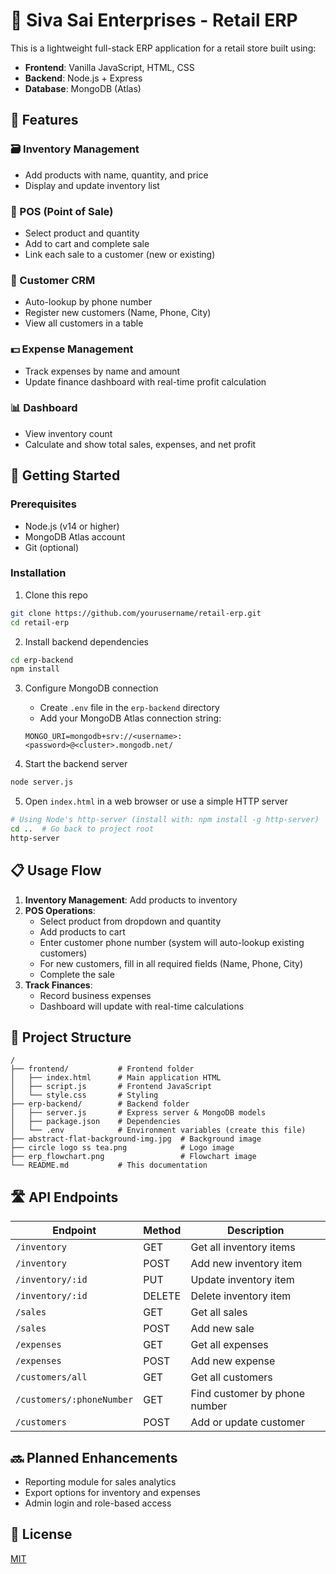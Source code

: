 # 🧾 Siva Sai Enterprises - Retail ERP

This is a lightweight full-stack ERP application for a retail store built using:

- **Frontend**: Vanilla JavaScript, HTML, CSS
- **Backend**: Node.js + Express
- **Database**: MongoDB (Atlas)

## 🎯 Features

### 🗃 Inventory Management
- Add products with name, quantity, and price
- Display and update inventory list

### 🛒 POS (Point of Sale)
- Select product and quantity
- Add to cart and complete sale
- Link each sale to a customer (new or existing)

### 👥 Customer CRM
- Auto-lookup by phone number
- Register new customers (Name, Phone, City)
- View all customers in a table

### 💵 Expense Management
- Track expenses by name and amount
- Update finance dashboard with real-time profit calculation

### 📊 Dashboard
- View inventory count
- Calculate and show total sales, expenses, and net profit

## 🚀 Getting Started

### Prerequisites
- Node.js (v14 or higher)
- MongoDB Atlas account
- Git (optional)

### Installation

1. Clone this repo
```bash
git clone https://github.com/yourusername/retail-erp.git
cd retail-erp
```

2. Install backend dependencies
```bash
cd erp-backend
npm install
```

3. Configure MongoDB connection
   - Create `.env` file in the `erp-backend` directory
   - Add your MongoDB Atlas connection string:
   ```
   MONGO_URI=mongodb+srv://<username>:<password>@<cluster>.mongodb.net/
   ```

4. Start the backend server
```bash
node server.js
```

5. Open `index.html` in a web browser or use a simple HTTP server
```bash
# Using Node's http-server (install with: npm install -g http-server)
cd ..  # Go back to project root
http-server
```

## 📋 Usage Flow

1. **Inventory Management**: Add products to inventory
2. **POS Operations**:
   - Select product from dropdown and quantity
   - Add products to cart
   - Enter customer phone number (system will auto-lookup existing customers)
   - For new customers, fill in all required fields (Name, Phone, City)
   - Complete the sale
3. **Track Finances**:
   - Record business expenses
   - Dashboard will update with real-time calculations

## 🧩 Project Structure

```
/
├── frontend/           # Frontend folder
│   ├── index.html      # Main application HTML
│   ├── script.js       # Frontend JavaScript
│   └── style.css       # Styling
├── erp-backend/        # Backend folder
│   ├── server.js       # Express server & MongoDB models
│   ├── package.json    # Dependencies
│   └── .env            # Environment variables (create this file)
├── abstract-flat-background-img.jpg  # Background image
├── circle logo ss tea.png            # Logo image
├── erp_flowchart.png                 # Flowchart image
└── README.md           # This documentation
```

## 🛣️ API Endpoints

| Endpoint | Method | Description |
|----------|--------|-------------|
| `/inventory` | GET | Get all inventory items |
| `/inventory` | POST | Add new inventory item |
| `/inventory/:id` | PUT | Update inventory item |
| `/inventory/:id` | DELETE | Delete inventory item |
| `/sales` | GET | Get all sales |
| `/sales` | POST | Add new sale |
| `/expenses` | GET | Get all expenses |
| `/expenses` | POST | Add new expense |
| `/customers/all` | GET | Get all customers |
| `/customers/:phoneNumber` | GET | Find customer by phone number |
| `/customers` | POST | Add or update customer |

## 🔜 Planned Enhancements
- Reporting module for sales analytics
- Export options for inventory and expenses
- Admin login and role-based access

## 📝 License
[MIT](LICENSE)